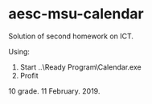 # aesc-msu-calendar
Solution of second homework on ICT.

Using:
1. Start ..\Ready Program\Calendar.exe
2. Profit

10 grade. 11 February. 2019.
